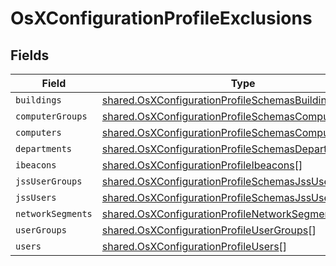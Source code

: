 # OsXConfigurationProfileExclusions


## Fields

| Field                                                                                                                               | Type                                                                                                                                | Required                                                                                                                            | Description                                                                                                                         |
| ----------------------------------------------------------------------------------------------------------------------------------- | ----------------------------------------------------------------------------------------------------------------------------------- | ----------------------------------------------------------------------------------------------------------------------------------- | ----------------------------------------------------------------------------------------------------------------------------------- |
| `buildings`                                                                                                                         | [shared.OsXConfigurationProfileSchemasBuildings](../../../sdk/models/shared/osxconfigurationprofileschemasbuildings.md)[]           | :heavy_minus_sign:                                                                                                                  | N/A                                                                                                                                 |
| `computerGroups`                                                                                                                    | [shared.OsXConfigurationProfileSchemasComputerGroups](../../../sdk/models/shared/osxconfigurationprofileschemascomputergroups.md)[] | :heavy_minus_sign:                                                                                                                  | N/A                                                                                                                                 |
| `computers`                                                                                                                         | [shared.OsXConfigurationProfileSchemasComputers](../../../sdk/models/shared/osxconfigurationprofileschemascomputers.md)[]           | :heavy_minus_sign:                                                                                                                  | N/A                                                                                                                                 |
| `departments`                                                                                                                       | [shared.OsXConfigurationProfileSchemasDepartments](../../../sdk/models/shared/osxconfigurationprofileschemasdepartments.md)[]       | :heavy_minus_sign:                                                                                                                  | N/A                                                                                                                                 |
| `ibeacons`                                                                                                                          | [shared.OsXConfigurationProfileIbeacons](../../../sdk/models/shared/osxconfigurationprofileibeacons.md)[]                           | :heavy_minus_sign:                                                                                                                  | N/A                                                                                                                                 |
| `jssUserGroups`                                                                                                                     | [shared.OsXConfigurationProfileSchemasJssUserGroups](../../../sdk/models/shared/osxconfigurationprofileschemasjssusergroups.md)[]   | :heavy_minus_sign:                                                                                                                  | N/A                                                                                                                                 |
| `jssUsers`                                                                                                                          | [shared.OsXConfigurationProfileSchemasJssUsers](../../../sdk/models/shared/osxconfigurationprofileschemasjssusers.md)[]             | :heavy_minus_sign:                                                                                                                  | N/A                                                                                                                                 |
| `networkSegments`                                                                                                                   | [shared.OsXConfigurationProfileNetworkSegments](../../../sdk/models/shared/osxconfigurationprofilenetworksegments.md)[]             | :heavy_minus_sign:                                                                                                                  | N/A                                                                                                                                 |
| `userGroups`                                                                                                                        | [shared.OsXConfigurationProfileUserGroups](../../../sdk/models/shared/osxconfigurationprofileusergroups.md)[]                       | :heavy_minus_sign:                                                                                                                  | N/A                                                                                                                                 |
| `users`                                                                                                                             | [shared.OsXConfigurationProfileUsers](../../../sdk/models/shared/osxconfigurationprofileusers.md)[]                                 | :heavy_minus_sign:                                                                                                                  | N/A                                                                                                                                 |